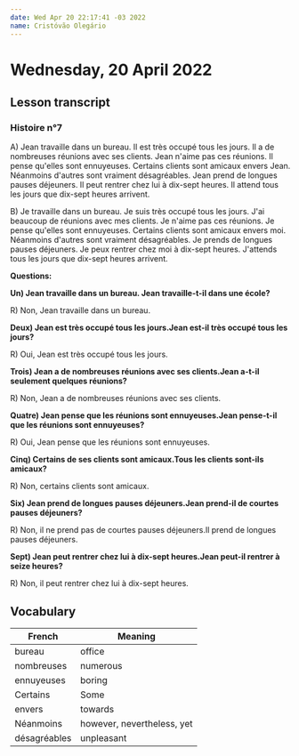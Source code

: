 ```yaml
---
date: Wed Apr 20 22:17:41 -03 2022
name: Cristóvão Olegário
---
```


# Wednesday, 20 April 2022

## Lesson transcript

### **Histoire n°7**

A) Jean travaille dans un bureau. Il est très occupé tous les jours. Il a de nombreuses réunions avec ses clients. Jean n'aime pas ces réunions. Il pense qu'elles sont ennuyeuses. Certains clients sont amicaux envers Jean. Néanmoins d'autres sont vraiment désagréables. Jean prend de longues pauses déjeuners. Il peut rentrer chez lui à dix-sept heures. Il attend tous les jours que dix-sept heures arrivent.

B) Je travaille dans un bureau. Je suis très occupé tous les jours. J'ai beaucoup de réunions avec mes clients. Je n'aime pas ces réunions. Je pense qu'elles sont ennuyeuses. Certains clients sont amicaux envers moi. Néanmoins d'autres sont vraiment désagréables. Je prends de longues pauses déjeuners. Je peux rentrer chez moi à dix-sept heures. J'attends tous les jours que dix-sept heures arrivent.

**Questions:**

**Un) Jean travaille dans un bureau. Jean travaille-t-il dans une école?**

R) Non, Jean travaille dans un bureau.

**Deux) Jean est très occupé tous les jours.Jean est-il très occupé tous les jours?**

R) Oui, Jean est très occupé tous les jours.

**Trois) Jean a de nombreuses réunions avec ses clients.Jean a-t-il seulement quelques réunions?**

R) Non, Jean a de nombreuses réunions avec ses clients.

**Quatre) Jean pense que les réunions sont ennuyeuses.Jean pense-t-il que les réunions sont ennuyeuses?**

R) Oui, Jean pense que les réunions sont ennuyeuses.

**Cinq) Certains de ses clients sont amicaux.Tous les clients sont-ils amicaux?**

R) Non, certains clients sont amicaux.

**Six) Jean prend de longues pauses déjeuners.Jean prend-il de courtes pauses déjeuners?**

R) Non, il ne prend pas de courtes pauses déjeuners.Il prend de longues pauses déjeuners.

**Sept) Jean peut rentrer chez lui à dix-sept heures.Jean peut-il rentrer à seize heures?**

R) Non, il peut rentrer chez lui à dix-sept heures.

## Vocabulary

| French       | Meaning                    |
| ------------ | -------------------------- |
| bureau       | office                     |
| nombreuses   | numerous                   |
| ennuyeuses   | boring                     |
| Certains     | Some                       |
| envers       | towards                    |
| Néanmoins    | however, nevertheless, yet |
| désagréables | unpleasant                 |
